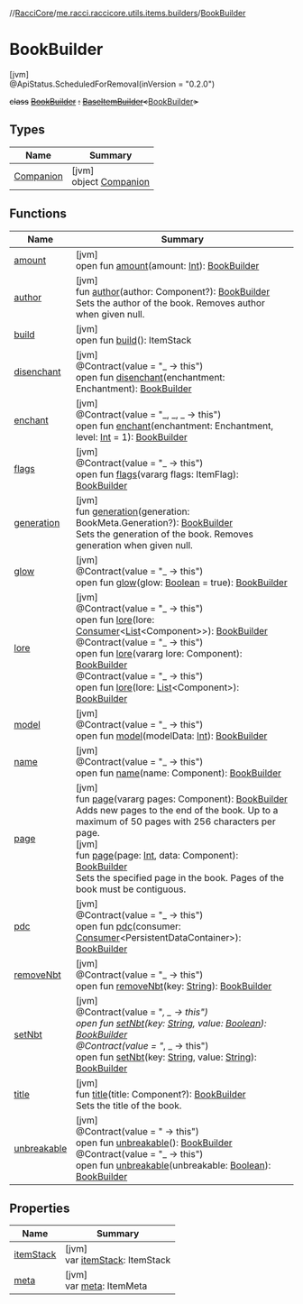 //[RacciCore](../../../index.md)/[me.racci.raccicore.utils.items.builders](../index.md)/[BookBuilder](index.md)

# BookBuilder

[jvm]\
@ApiStatus.ScheduledForRemoval(inVersion = "0.2.0")

~~class~~ [~~BookBuilder~~](index.md) ~~:~~ [~~BaseItemBuilder~~](../-base-item-builder/index.md)~~&lt;~~[BookBuilder](index.md)~~&gt;~~

## Types

| Name | Summary |
|---|---|
| [Companion](-companion/index.md) | [jvm]<br>object [Companion](-companion/index.md) |

## Functions

| Name | Summary |
|---|---|
| [amount](../-base-item-builder/amount.md) | [jvm]<br>open fun [amount](../-base-item-builder/amount.md)(amount: [Int](https://kotlinlang.org/api/latest/jvm/stdlib/kotlin/-int/index.html)): [BookBuilder](index.md) |
| [author](author.md) | [jvm]<br>fun [author](author.md)(author: Component?): [BookBuilder](index.md)<br>Sets the author of the book. Removes author when given null. |
| [build](../-base-item-builder/build.md) | [jvm]<br>open fun [build](../-base-item-builder/build.md)(): ItemStack |
| [disenchant](../-base-item-builder/disenchant.md) | [jvm]<br>@Contract(value = "_ -&gt; this")<br>open fun [disenchant](../-base-item-builder/disenchant.md)(enchantment: Enchantment): [BookBuilder](index.md) |
| [enchant](../-base-item-builder/enchant.md) | [jvm]<br>@Contract(value = "_, _, _ -&gt; this")<br>open fun [enchant](../-base-item-builder/enchant.md)(enchantment: Enchantment, level: [Int](https://kotlinlang.org/api/latest/jvm/stdlib/kotlin/-int/index.html) = 1): [BookBuilder](index.md) |
| [flags](../-base-item-builder/flags.md) | [jvm]<br>@Contract(value = "_ -&gt; this")<br>open fun [flags](../-base-item-builder/flags.md)(vararg flags: ItemFlag): [BookBuilder](index.md) |
| [generation](generation.md) | [jvm]<br>fun [generation](generation.md)(generation: BookMeta.Generation?): [BookBuilder](index.md)<br>Sets the generation of the book. Removes generation when given null. |
| [glow](../-base-item-builder/glow.md) | [jvm]<br>@Contract(value = "_ -&gt; this")<br>open fun [glow](../-base-item-builder/glow.md)(glow: [Boolean](https://kotlinlang.org/api/latest/jvm/stdlib/kotlin/-boolean/index.html) = true): [BookBuilder](index.md) |
| [lore](../-base-item-builder/lore.md) | [jvm]<br>@Contract(value = "_ -&gt; this")<br>open fun [lore](../-base-item-builder/lore.md)(lore: [Consumer](https://docs.oracle.com/javase/8/docs/api/java/util/function/Consumer.html)&lt;[List](https://kotlinlang.org/api/latest/jvm/stdlib/kotlin.collections/-list/index.html)&lt;Component&gt;&gt;): [BookBuilder](index.md)<br>@Contract(value = "_ -&gt; this")<br>open fun [lore](../-base-item-builder/lore.md)(vararg lore: Component): [BookBuilder](index.md)<br>@Contract(value = "_ -&gt; this")<br>open fun [lore](../-base-item-builder/lore.md)(lore: [List](https://kotlinlang.org/api/latest/jvm/stdlib/kotlin.collections/-list/index.html)&lt;Component&gt;): [BookBuilder](index.md) |
| [model](../-base-item-builder/model.md) | [jvm]<br>@Contract(value = "_ -&gt; this")<br>open fun [model](../-base-item-builder/model.md)(modelData: [Int](https://kotlinlang.org/api/latest/jvm/stdlib/kotlin/-int/index.html)): [BookBuilder](index.md) |
| [name](../-base-item-builder/name.md) | [jvm]<br>@Contract(value = "_ -&gt; this")<br>open fun [name](../-base-item-builder/name.md)(name: Component): [BookBuilder](index.md) |
| [page](page.md) | [jvm]<br>fun [page](page.md)(vararg pages: Component): [BookBuilder](index.md)<br>Adds new pages to the end of the book. Up to a maximum of 50 pages with 256 characters per page.<br>[jvm]<br>fun [page](page.md)(page: [Int](https://kotlinlang.org/api/latest/jvm/stdlib/kotlin/-int/index.html), data: Component): [BookBuilder](index.md)<br>Sets the specified page in the book. Pages of the book must be contiguous. |
| [pdc](../-base-item-builder/pdc.md) | [jvm]<br>@Contract(value = "_ -&gt; this")<br>open fun [pdc](../-base-item-builder/pdc.md)(consumer: [Consumer](https://docs.oracle.com/javase/8/docs/api/java/util/function/Consumer.html)&lt;PersistentDataContainer&gt;): [BookBuilder](index.md) |
| [removeNbt](../-base-item-builder/remove-nbt.md) | [jvm]<br>@Contract(value = "_ -&gt; this")<br>open fun [removeNbt](../-base-item-builder/remove-nbt.md)(key: [String](https://kotlinlang.org/api/latest/jvm/stdlib/kotlin/-string/index.html)): [BookBuilder](index.md) |
| [setNbt](../-base-item-builder/set-nbt.md) | [jvm]<br>@Contract(value = "_, _ -&gt; this")<br>open fun [setNbt](../-base-item-builder/set-nbt.md)(key: [String](https://kotlinlang.org/api/latest/jvm/stdlib/kotlin/-string/index.html), value: [Boolean](https://kotlinlang.org/api/latest/jvm/stdlib/kotlin/-boolean/index.html)): [BookBuilder](index.md)<br>@Contract(value = "_, _ -&gt; this")<br>open fun [setNbt](../-base-item-builder/set-nbt.md)(key: [String](https://kotlinlang.org/api/latest/jvm/stdlib/kotlin/-string/index.html), value: [String](https://kotlinlang.org/api/latest/jvm/stdlib/kotlin/-string/index.html)): [BookBuilder](index.md) |
| [title](title.md) | [jvm]<br>fun [title](title.md)(title: Component?): [BookBuilder](index.md)<br>Sets the title of the book. |
| [unbreakable](../-base-item-builder/unbreakable.md) | [jvm]<br>@Contract(value = " -&gt; this")<br>open fun [unbreakable](../-base-item-builder/unbreakable.md)(): [BookBuilder](index.md)<br>@Contract(value = "_ -&gt; this")<br>open fun [unbreakable](../-base-item-builder/unbreakable.md)(unbreakable: [Boolean](https://kotlinlang.org/api/latest/jvm/stdlib/kotlin/-boolean/index.html)): [BookBuilder](index.md) |

## Properties

| Name | Summary |
|---|---|
| [itemStack](../-base-item-builder/item-stack.md) | [jvm]<br>var [itemStack](../-base-item-builder/item-stack.md): ItemStack |
| [meta](../-base-item-builder/meta.md) | [jvm]<br>var [meta](../-base-item-builder/meta.md): ItemMeta |

